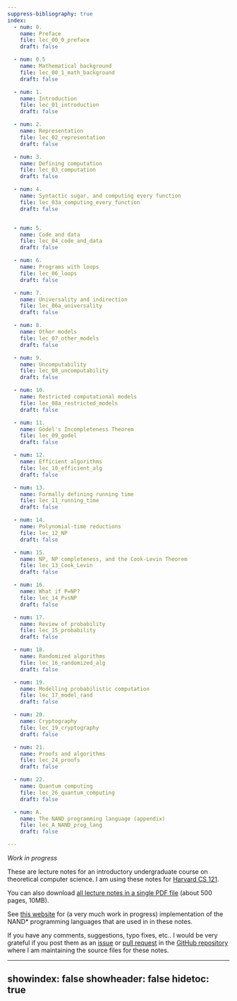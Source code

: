 ```yaml
---
suppress-bibliography: true
index:
  - num: 0.
    name: Preface
    file: lec_00_0_preface
    draft: false

  - num: 0.5
    name: Mathematical background
    file: lec_00_1_math_background
    draft: false

  - num: 1.
    name: Introduction
    file: lec_01_introduction
    draft: false

  - num: 2.
    name: Representation
    file: lec_02_representation
    draft: false

  - num: 3.
    name: Defining computation
    file: lec_03_computation
    draft: false

  - num: 4.
    name: Syntactic sugar, and computing every function
    file: lec_03a_computing_every_function
    draft: false


  - num: 5.
    name: Code and data
    file: lec_04_code_and_data
    draft: false

  - num: 6.
    name: Programs with loops
    file: lec_06_loops
    draft: false

  - num: 7.
    name: Universality and indirection
    file: lec_06a_universality
    draft: false

  - num: 8.
    name: Other models
    file: lec_07_other_models
    draft: false

  - num: 9.
    name: Uncomputability
    file: lec_08_uncomputability
    draft: false

  - num: 10.
    name: Restricted computational models
    file: lec_08a_restricted_models
    draft: false

  - num: 11.
    name: Gödel's Incompleteness Theorem
    file: lec_09_godel
    draft: false

  - num: 12.
    name: Efficient algorithms
    file: lec_10_efficient_alg
    draft: false

  - num: 13.
    name: Formally defining running time
    file: lec_11_running_time
    draft: false

  - num: 14.
    name: Polynomial-time reductions
    file: lec_12_NP
    draft: false

  - num: 15.
    name: NP, NP completeness, and the Cook-Levin Theorem
    file: lec_13_Cook_Levin
    draft: false

  - num: 16.
    name: What if P=NP?
    file: lec_14_PvsNP
    draft: false

  - num: 17.
    name: Review of probability
    file: lec_15_probability
    draft: false

  - num: 18.
    name: Randomized algorithms
    file: lec_16_randomized_alg
    draft: false

  - num: 19.
    name: Modelling probabilistic computation
    file: lec_17_model_rand
    draft: false

  - num: 20.
    name: Cryptography
    file: lec_19_cryptography
    draft: false

  - num: 21.
    name: Proofs and algorithms
    file: lec_24_proofs
    draft: false

  - num: 22.
    name: Quantum computing
    file: lec_26_quantum_computing
    draft: false

  - num: A.
    name: The NAND programming language (appendix)
    file: lec_A_NAND_prog_lang
    draft: false

---
```


_Work in progress_

These are lecture notes for an introductory undergraduate course on theoretical computer science.
I am using these notes for [Harvard CS 121](http://cs121.boazbarak.org).


You can also download [all lecture notes in a single PDF file](lnotes_book.pdf) (about 500 pages, 10MB).

See [this website](http://nandpl.org) for (a very much work in progress) implementation of the NAND\* programming languages that are used in in these notes.

If you have any comments, suggestions, typo fixes, etc.. I would be very grateful if you post them as an [issue](https://github.com/boazbk/tcs/issues) or [pull request](https://github.com/boazbk/tcs/pulls) in the [GitHub repository](https://github.com/boazbk/tcs) where I am maintaining the source files for these notes.


---
showindex: false
showheader: false
hidetoc: true
---
